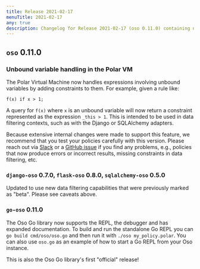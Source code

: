 ```yaml
---
title: Release 2021-02-17
menuTitle: 2021-02-17
any: true
description: Changelog for Release 2021-02-17 (oso 0.11.0) containing new features, bug fixes, and more.
---
```


## `oso` 0.11.0

### Unbound variable handling in the Polar VM

The Polar Virtual Machine now handles expressions involving unbound
variables by adding constraints to them. For example, given a rule like:
```
f(x) if x > 1;
```
A query for `f(x)` where `x` is an unbound variable will now return
a constraint represented as the expression `_this > 1`. This is
intended to be used in data filtering contexts, such as with the
Django or SQLAlchemy adapters.

Because extensive internal changes were made to support this feature,
we recommend that you test your policies carefully with this version.
Please reach out via [Slack](https://oso-oss.slack.com/) or a
[GitHub issue](https://github.com/osohq/oso/issues) if you find any
problems, e.g., policies that now produce errors or incorrect results,
missing constraints in data filtering, etc.

### `django-oso` 0.7.0, `flask-oso` 0.8.0, `sqlalchemy-oso` 0.5.0

Updated to use new data filtering capabilities that were previously
marked as "beta". Please see caveats above.

### `go-oso` 0.11.0

The Oso Go library now supports the REPL, the debugger and has expanded documentation.
To build and run the standalone Go REPL you can `go build cmd/oso/oso.go` and then run
it with `./oso my_policy.polar`. You can also use `oso.go` as an example of how to start
a Go REPL from your Oso instance.

This is also the Oso Go library's first "official" release!

